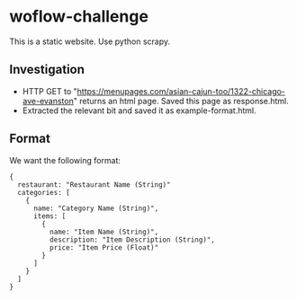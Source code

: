 # woflow-challenge

This is a static website. Use python scrapy.

## Investigation

* HTTP GET to "https://menupages.com/asian-cajun-too/1322-chicago-ave-evanston" returns an html page. Saved this page as response.html.
* Extracted the relevant bit and saved it as example-format.html.

## Format

We want the following format:

```
{
  restaurant: "Restaurant Name (String)"
  categories: [
    {
      name: "Category Name (String)",
      items: [
        {
          name: "Item Name (String)",
          description: "Item Description (String)",
          price: "Item Price (Float)"
        }
      ]
    }
  ]
}
```
